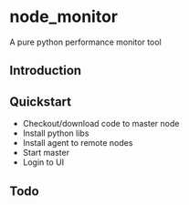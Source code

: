 # node_monitor
A pure python performance monitor tool

## Introduction
 

## Quickstart
- Checkout/download code to master node
- Install python libs
- Install agent to remote nodes
- Start master
- Login to UI

## Todo
